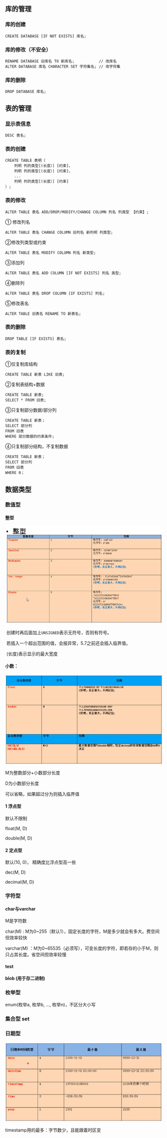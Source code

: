 ##  库的管理

### 库的创建

```mysql
CREATE DATABASE [IF NOT EXISTS] 库名;
```





### 库的修改（不安全）

```mysql
RENAME DATABASE 旧库名 TO 新库名;	 	      // 改库名
ALTER DATABASE 库名 CHARACTER SET 字符集名; // 改字符集
```



### 库的删除

```mysql
DROP DATABASE 库名;
```



## 表的管理

### 显示表信息

```mysql
DESC 表名;
```



### 表的创建

```mysql
CREATE TABLE 表明（
	列明 列的类型[(长度）] [约束]，
	列明 列的类型[(长度）] [约束]，
    ...
	列明 列的类型[(长度）] [约束]
）;
```



### 表的修改

```mysql
ALTER TABLE 表名 ADD/DROP/MODIFY/CHANGE COLUMN 列名 列类型 【约束】;
```



① 修改列名

```mysql
ALTER TABLE 表名 CHANGE COLUMN 旧列名 新列明 列类型;
```



②修改列类型或约束

```mysql
ALTER TABLE 表名 MODIFY COLUMN 列名 新类型;
```



③添加列

```mysql
ALTER TABLE 表名 ADD COLUMN [IF NOT EXISTS] 列名 类型;
```



④删除列

```mysql
ALTER TABLE 表名 DROP COLUMN [IF EXISTS] 列名;
```



⑤修改表名

```MYSQL
ALTER TABLE 旧表名 RENAME TO 新表名;
```

### 表的删除

```MYSQL
DROP TABLE [IF EXISTS] 表名;
```

### 表的复制

①仅复制库结构

```mysql
CREATE TABLE 新表 LIKE 旧表;
```

②复制表结构+数据

```mysql
CREATE TABLE 新表;
SELECT * FROM 旧表;
```

③只复制部分数据/部分列

```mysql
CREATE TABLE 新表；
SELECT 部分列
FROM 旧表
WHERE 部分数据的约束条件;
```

④只复制部分结构，不复制数据

```mysql
CREATE TABLE 新表；
SELECT 部分列
FROM 旧表
WHERE 0；
```



## 数据类型

### 数值型

#### 整型

![1573894199230](media/1573894199230.png)

​	创建时再后面加上`UNSIGNED`表示无符号，否则有符号。

​	若插入一个超出范围的值，会报异常，5.7之前还会插入临界值。

​	(长度)表示显示的最大宽度

#### 小数： 

![1573905299927](media/1573905299927.png)

M为整数部分+小数部分长度

D为小数部分长度

可以省略，如果超过分为则插入临界值

#### 1 浮点型

默认不限制

float(M, D)

double(M, D)

#### 2 定点型

默认(10, 0)， 精确度比浮点型高一些

dec(M, D)

decimal(M, D)

### 字符型

#### char与varchar

M是字符数

char(M)		:   M为0~255（默认1），固定长度的字符，M是多少就会有多大。费空间但效率较快

varchar(M)	：M为0~65535（必须写），可变长度的字符，即若存的小于M，则只占其长度。省空间但效率较慢

#### test

#### blob (用于存二进制)

### 枚举型

enum(枚举a, 枚举b, ..., 枚举n)，不区分大小写



### 集合型 set



### 日期型

![1574094093333](media/1574094093333.png)

timestamp用的最多：字节数少，且能跟着时区变